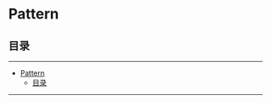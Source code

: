 # Pattern

## 目录

---

<!--ts-->
   * [Pattern](README.md#pattern)
      * [目录](README.md#目录)

<!-- Added by: runner, at: Thu May 19 15:53:09 UTC 2022 -->

<!--te-->

---
